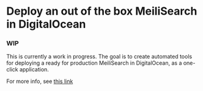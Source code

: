 # Deploy an out of the box MeiliSearch in DigitalOcean

### WIP

This is currently a work in progress. The goal is to create automated tools for deploying a ready for production MeiliSearch in DigitalOcean, as a one-click application.

For more info, see [this link](https://github.com/meilisearch/meilisearch-digital-ocean/tree/master/scripts)